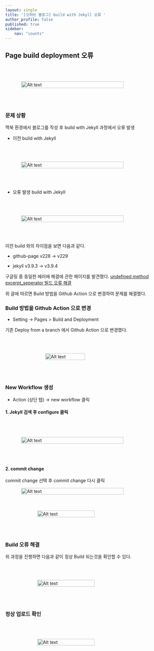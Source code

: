 ```yaml
---
layout: single
title: '[깃허브 블로그] build with Jekyll 오류 '
author_profile: false
published: true
sidebar:
    nav: "counts"
---
```



##  Page build deployment 오류 

<div style="display: flex; justify-content: center;">
  <img src="{{site.url}}\images\2023-11-20-github-blog-error\build-error.png" alt="Alt text" style="width: 80%; margin: 50px;">
</div>


### 문제 상황 
맥북 환경에서 블로그를 작성 후 build with Jekyll 과정에서 오류 발생 

- 이전 build with Jekyll
<div style="display: flex; justify-content: center;">
  <img src="{{site.url}}\images\2023-11-20-github-blog-error\v228.png" alt="Alt text" style="width: 80%; margin: 50px;">
</div>


- 오류 발생 build with Jekyll
<div style="display: flex; justify-content: center;">
  <img src="{{site.url}}\images\2023-11-20-github-blog-error\v229.png" alt="Alt text" style="width: 80%; margin: 50px;">
</div>

이전 build 와의 차이점을 보면 다음과 같다. 

- github-page v228 -> v229

- jekyll v3.9.3 -> v3.9.4 

구글링 중 동일한 에러에 해결에 관한 페이지를 발견했다. 
<a href = 'https://peterica.tistory.com/551'> undefined method excerpt_seperator 빌드 오류 해결 </a>

위 글에 따르면 Build 방법을 Github Action 으로 변경하여 문제를 해결했다. 

### Build 방법을 Github Action 으로 변경

- Setting -> Pages > Build and Deployment 
  
기존 Deploy from a branch 에서  Github Action 으로 변경했다. 

<div style="display: flex; justify-content: center;">
  <img src="{{site.url}}\images\2023-11-20-github-blog-error\github_action.png" alt="Alt text" style="width: 50%; margin: 50px;">
</div>

### New Workflow 생성 

- Action (상단 탭) -> new workflow 클릭 

#### 1. Jekyll 검색 후 configure 클릭 

<div style="display: flex; justify-content: center;">
  <img src="{{site.url}}\images\2023-11-20-github-blog-error\workflow.png" alt="Alt text" style="width: 80%; margin: 50px;">
</div>

#### 2. commit change 
commit change 선택 후 commit change 다시 클릭 

<div style="display: flex; justify-content: center;">
  <img src="{{site.url}}\images\2023-11-20-github-blog-error\commit_change.png" alt="Alt text" style="width: 80%;">
</div>
<div style="display: flex; justify-content: center;">
  <img src="{{site.url}}\images\2023-11-20-github-blog-error\commit_change2.png" alt="Alt text" style="width: 60%; margin: 50px;">
</div>

### Build 오류 해결 
위 과정을 진행하면 다음과 같이 정상 Build 되는것을 확인할 수 있다. 
<div style="display: flex; justify-content: center;">
  <img src="{{site.url}}\images\2023-11-20-github-blog-error\build_fin.png" alt="Alt text" style="width: 60%; margin: 50px;">
</div>

### 정상 업로드 확인
<div style="display: flex; justify-content: center;">
  <img src="{{site.url}}\images\2023-11-20-github-blog-error\upload_check.png" alt="Alt text" style="width: 60%; margin: 50px;">
</div>

